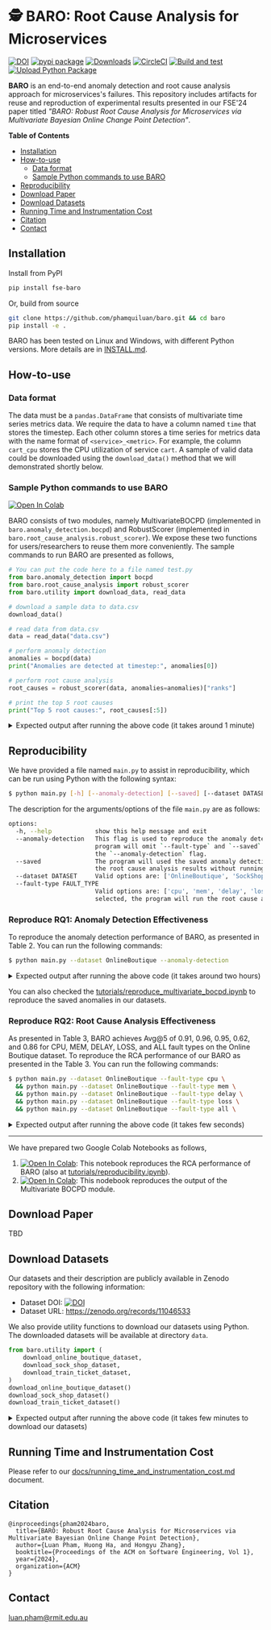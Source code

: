 # 🕵️ BARO: Root Cause Analysis for Microservices 

[![DOI](https://zenodo.org/badge/787200147.svg)](https://zenodo.org/doi/10.5281/zenodo.11063695)
[![pypi package](https://img.shields.io/pypi/v/fse-baro.svg)](https://pypi.org/project/fse-baro)
[![Downloads](https://static.pepy.tech/badge/fse-baro)](https://pepy.tech/project/fse-baro)
[![CircleCI](https://dl.circleci.com/status-badge/img/gh/phamquiluan/baro/tree/main.svg?style=svg)](https://dl.circleci.com/status-badge/redirect/gh/phamquiluan/baro/tree/main)
[![Build and test](https://github.com/phamquiluan/baro/actions/workflows/build-and-test.yml/badge.svg?branch=main)](https://github.com/phamquiluan/baro/actions/workflows/build-and-test.yml)
[![Upload Python Package](https://github.com/phamquiluan/baro/actions/workflows/python-publish.yml/badge.svg)](https://github.com/phamquiluan/baro/actions/workflows/python-publish.yml)

**BARO** is an end-to-end anomaly detection and root cause analysis approach for microservices's failures. This repository includes artifacts for reuse and reproduction of experimental results presented in our FSE'24 paper titled _"BARO: Robust Root Cause Analysis for Microservices via Multivariate Bayesian Online Change Point Detection"_.

**Table of Contents**
  * [Installation](#installation)
  * [How-to-use](#how-to-use)
    + [Data format](#data-format)
    + [Sample Python commands to use BARO](#sample-python-commands-to-use-baro)
  * [Reproducibility](#reproducibility)
  * [Download Paper](#download-paper)
  * [Download Datasets](#download-datasets)
  * [Running Time and Instrumentation Cost](#running-time-and-instrumentation-cost)
  * [Citation](#citation)
  * [Contact](#contact)

## Installation

Install from PyPI

```bash
pip install fse-baro
```

Or, build from source

```bash
git clone https://github.com/phamquiluan/baro.git && cd baro
pip install -e .
```

BARO has been tested on Linux and Windows, with different Python versions. More details are in [INSTALL.md](./INSTALL.md).

## How-to-use

### Data format

The data must be a `pandas.DataFrame` that consists of multivariate time series metrics data. We require the data to have a column named `time` that stores the timestep. Each other column stores a time series for metrics data with the name format of `<service>_<metric>`. For example, the column `cart_cpu` stores the CPU utilization of service `cart`. A sample of valid data could be downloaded using the `download_data()` method that we will demonstrated shortly below.


### Sample Python commands to use BARO

[![Open In Colab](https://colab.research.google.com/assets/colab-badge.svg)](https://colab.research.google.com/drive/1znckFNPny9zU0Rlc9_Q99E6h3hsJq764?usp=sharing)

BARO consists of two modules, namely MultivariateBOCPD (implemented in `baro.anomaly_detection.bocpd`) and RobustScorer (implemented in `baro.root_cause_analysis.robust_scorer`). We expose these two functions for users/researchers to reuse them more conveniently. The sample commands to run BARO are presented as follows,

```python
# You can put the code here to a file named test.py
from baro.anomaly_detection import bocpd
from baro.root_cause_analysis import robust_scorer
from baro.utility import download_data, read_data

# download a sample data to data.csv
download_data()

# read data from data.csv
data = read_data("data.csv")

# perform anomaly detection 
anomalies = bocpd(data) 
print("Anomalies are detected at timestep:", anomalies[0])

# perform root cause analysis
root_causes = robust_scorer(data, anomalies=anomalies)["ranks"]

# print the top 5 root causes
print("Top 5 root causes:", root_causes[:5])
```

<details>
<summary>Expected output after running the above code (it takes around 1 minute)</summary>

```
$ python test.py
Downloading data.csv..: 100%|████████████████████████████████| 570k/570k [00:00<00:00, 17.1MiB/s]
Anomalies are detected at timestep: 243
Top 5 root causes: ['checkoutservice_latency', 'cartservice_mem', 'cartservice_latency', 'cartservice_cpu', 'main_mem']
```
</details>


## Reproducibility

We have provided a file named `main.py` to assist in reproducibility, which can be run using Python with the following syntax:

```bash
$ python main.py [-h] [--anomaly-detection] [--saved] [--dataset DATASET] [--fault-type FAULT_TYPE]
```

The description for the arguments/options of the file `main.py` are as follows:
```bash
options:
  -h, --help            show this help message and exit
  --anomaly-detection   This flag is used to reproduce the anomaly detection results. The
                        program will omit `--fault-type` and `--saved` arguments when using
                        the `--anomaly-detection` flag.
  --saved               The program will used the saved anomaly detection results to reproduce
                        the root cause analysis results without running anomaly detection again.
  --dataset DATASET     Valid options are: ['OnlineBoutique', 'SockShop', and 'TrainTicket']
  --fault-type FAULT_TYPE
                        Valid options are: ['cpu', 'mem', 'delay', 'loss', and 'all']. If 'all' is
                        selected, the program will run the root cause analysis for all fault types.
```


### Reproduce RQ1: Anomaly Detection Effectiveness

To reproduce the anomaly detection performance of BARO, as presented in Table 2. You can run the following commands:

```bash
$ python main.py --dataset OnlineBoutique --anomaly-detection
```

<details>
<summary>Expected output after running the above code (it takes around two hours)</summary>


The results are a bit better than the numbers presented in the paper (Table 2).
```
====== Reproduce BOCPD =====
Dataset: fse-ob
Precision: 0.76
Recall   : 1.00
F1       : 0.87
```
</details>

You can also checked the [tutorials/reproduce_multivariate_bocpd.ipynb](tutorials/reproduce_multivariate_bocpd.ipynb) to reproduce the saved anomalies in our datasets.

### Reproduce RQ2: Root Cause Analysis Effectiveness

As presented in Table 3, BARO achieves Avg@5 of 0.91, 0.96, 0.95, 0.62, and 0.86 for CPU, MEM, DELAY, LOSS, and ALL fault types on the Online Boutique dataset. To reproduce the RCA performance of our BARO as presented in the Table 3. You can run the following commands:

```bash
$ python main.py --dataset OnlineBoutique --fault-type cpu \
  && python main.py --dataset OnlineBoutique --fault-type mem \
  && python main.py --dataset OnlineBoutique --fault-type delay \
  && python main.py --dataset OnlineBoutique --fault-type loss \
  && python main.py --dataset OnlineBoutique --fault-type all \
```


<details>
<summary>Expected output after running the above code (it takes few seconds)</summary>

```
Running: 100%|███████████████████████████████████████████████████| 25/25 [00:02<00:00, 11.94it/s]
====== Reproduce BARO =====
Dataset   : fse-ob
Fault type: cpu
Avg@5 Acc : 0.91

Running: 100%|███████████████████████████████████████████████████| 25/25 [00:02<00:00, 12.10it/s]
====== Reproduce BARO =====
Dataset   : fse-ob
Fault type: mem
Avg@5 Acc : 0.96

Running: 100%|███████████████████████████████████████████████████| 25/25 [00:01<00:00, 12.73it/s]
====== Reproduce BARO =====
Dataset   : fse-ob
Fault type: delay
Avg@5 Acc : 0.95

Running: 100%|███████████████████████████████████████████████████| 25/25 [00:02<00:00, 12.35it/s]
====== Reproduce BARO =====
Dataset   : fse-ob
Fault type: loss
Avg@5 Acc : 0.62

Running: 100%|█████████████████████████████████████████████████| 100/100 [00:06<00:00, 15.82it/s]
====== Reproduce BARO =====
Dataset   : fse-ob
Fault type: all
Avg@5 Acc : 0.86
```
</details>










----
We have prepared two Google Colab Notebooks as follows,
1. [![Open In Colab](https://colab.research.google.com/assets/colab-badge.svg)](https://colab.research.google.com/drive/120svKTl53cK8KId1rFSrw0BOqnReMB0j?usp=sharing): This notebook reproduces the RCA performance of BARO (also at [tutorials/reproducibility.ipynb](https://github.com/phamquiluan/baro/blob/main/tutorials/reproducibility.ipynb)).
2. [![Open In Colab](https://colab.research.google.com/assets/colab-badge.svg)](https://colab.research.google.com/drive/1TObicUGcP9Z9xqML-iJxDo_Vlttp1Lpm?usp=sharing): This nodebook reproduces the output of the Multivariate BOCPD module. 


## Download Paper

TBD

## Download Datasets

Our datasets and their description are publicly available in Zenodo repository with the following information:

- Dataset DOI: [![DOI](https://zenodo.org/badge/DOI/10.5281/zenodo.11046533.svg)](https://doi.org/10.5281/zenodo.11046533)
- Dataset URL: https://zenodo.org/records/11046533

We also provide utility functions to download our datasets using Python. The downloaded datasets will be available at directory `data`.

```python
from baro.utility import (
    download_online_boutique_dataset,
    download_sock_shop_dataset,
    download_train_ticket_dataset,
)
download_online_boutique_dataset()
download_sock_shop_dataset()
download_train_ticket_dataset()
```
<details>
<summary>Expected output after running the above code (it takes few minutes to download our datasets)</summary>

```
$ python test.py
Downloading fse-ob.zip..: 100%|██████████| 151M/151M [01:03<00:00, 2.38MiB/s]
Downloading fse-ss.zip..: 100%|██████████| 127M/127M [00:23<00:00, 5.49MiB/s]
Downloading fse-tt.zip..: 100%|██████████| 286M/286M [00:56<00:00, 5.10MiB/s]
```
</details>


## Running Time and Instrumentation Cost

Please refer to our [docs/running_time_and_instrumentation_cost.md](docs/running_time_and_instrumentation_cost.md) document.

## Citation

```
@inproceedings{pham2024baro,
  title={BARO: Robust Root Cause Analysis for Microservices via Multivariate Bayesian Online Change Point Detection},
  author={Luan Pham, Huong Ha, and Hongyu Zhang},
  booktitle={Proceedings of the ACM on Software Engineering, Vol 1},
  year={2024},
  organization={ACM}
}
```

## Contact

[luan.pham\@rmit.edu.au](mailto:luan.pham@rmit.edu.au?subject=BARO)
